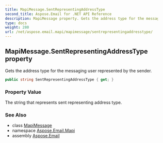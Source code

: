 ```yaml
---
title: MapiMessage.SentRepresentingAddressType
second_title: Aspose.Email for .NET API Reference
description: MapiMessage property. Gets the address type for the messaging user represented by the sender
type: docs
weight: 280
url: /net/aspose.email.mapi/mapimessage/sentrepresentingaddresstype/
---
```

## MapiMessage.SentRepresentingAddressType property

Gets the address type for the messaging user represented by the sender.

```csharp
public string SentRepresentingAddressType { get; }
```

### Property Value

The string that represents sent representing address type.

### See Also

* class [MapiMessage](../)
* namespace [Aspose.Email.Mapi](../../mapimessage/)
* assembly [Aspose.Email](../../../)


